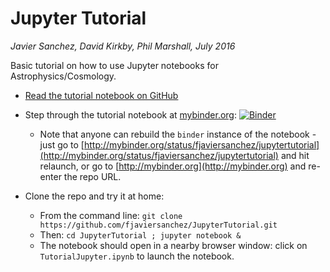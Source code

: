 # Jupyter Tutorial

*Javier Sanchez, David Kirkby, Phil Marshall, July 2016*

Basic tutorial on how to use Jupyter notebooks for Astrophysics/Cosmology.

* [Read the tutorial notebook on GitHub](https://github.com/fjaviersanchez/JupyterTutorial/blob/master/TutorialJupyter.ipynb)

* Step through the tutorial notebook at [mybinder.org](http://mybinder.org/status/fjaviersanchez/jupytertutorial): [![Binder](http://mybinder.org/badge.svg)](http://mybinder.org:/repo/fjaviersanchez/jupytertutorial)
  * Note that anyone can rebuild the `binder` instance of the notebook - just go to [http://mybinder.org/status/fjaviersanchez/jupytertutorial](http://mybinder.org/status/fjaviersanchez/jupytertutorial) and hit relaunch, or go to [http://mybinder.org](http://mybinder.org) and re-enter the repo URL.

* Clone the repo and try it at home:
  * From the command line: `git clone https://github.com/fjaviersanchez/JupyterTutorial.git`
  * Then: `cd JupyterTutorial ; jupyter notebook &`
  * The notebook should open in a nearby browser window: click on `TutorialJupyter.ipynb` to launch the notebook.

